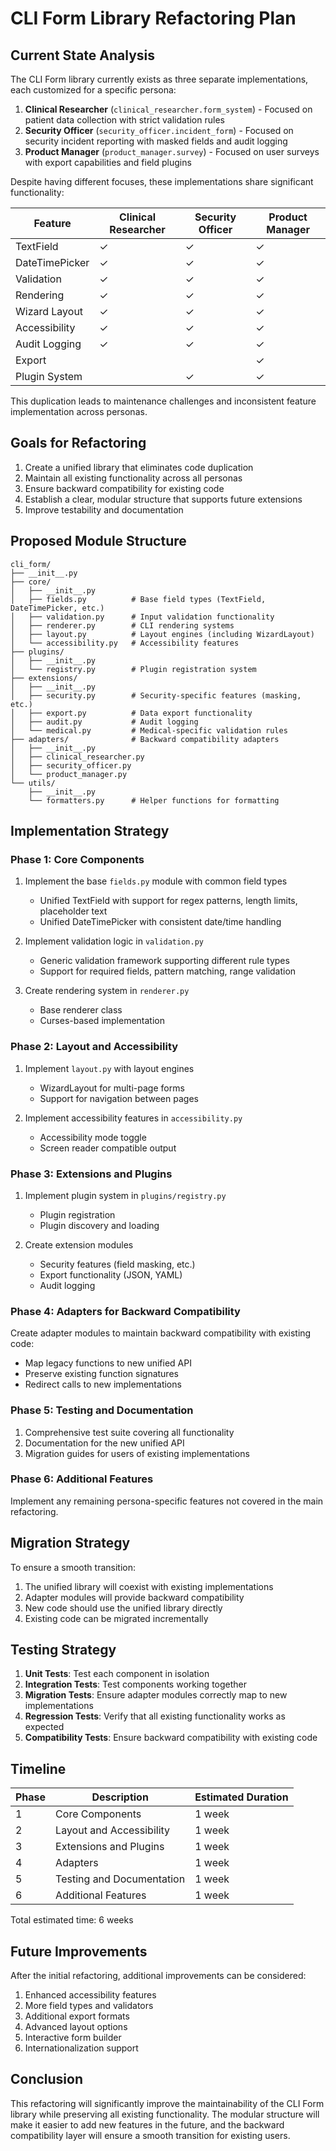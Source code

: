 # CLI Form Library Refactoring Plan

## Current State Analysis

The CLI Form library currently exists as three separate implementations, each customized for a specific persona:

1. **Clinical Researcher** (`clinical_researcher.form_system`) - Focused on patient data collection with strict validation rules
2. **Security Officer** (`security_officer.incident_form`) - Focused on security incident reporting with masked fields and audit logging
3. **Product Manager** (`product_manager.survey`) - Focused on user surveys with export capabilities and field plugins

Despite having different focuses, these implementations share significant functionality:

| Feature | Clinical Researcher | Security Officer | Product Manager |
|---------|---------------------|------------------|-----------------|
| TextField | ✓ | ✓ | ✓ |
| DateTimePicker | ✓ | ✓ | ✓ |
| Validation | ✓ | ✓ | ✓ |
| Rendering | ✓ | ✓ | ✓ |
| Wizard Layout | ✓ | ✓ | ✓ |
| Accessibility | ✓ | ✓ | ✓ |
| Audit Logging | ✓ | ✓ | ✓ |
| Export | | | ✓ |
| Plugin System | | ✓ | ✓ |

This duplication leads to maintenance challenges and inconsistent feature implementation across personas.

## Goals for Refactoring

1. Create a unified library that eliminates code duplication
2. Maintain all existing functionality across all personas
3. Ensure backward compatibility for existing code
4. Establish a clear, modular structure that supports future extensions
5. Improve testability and documentation

## Proposed Module Structure

```
cli_form/
├── __init__.py
├── core/
│   ├── __init__.py
│   ├── fields.py          # Base field types (TextField, DateTimePicker, etc.)
│   ├── validation.py      # Input validation functionality
│   ├── renderer.py        # CLI rendering systems
│   ├── layout.py          # Layout engines (including WizardLayout)
│   └── accessibility.py   # Accessibility features
├── plugins/
│   ├── __init__.py
│   └── registry.py        # Plugin registration system
├── extensions/
│   ├── __init__.py
│   ├── security.py        # Security-specific features (masking, etc.)
│   ├── export.py          # Data export functionality
│   ├── audit.py           # Audit logging
│   └── medical.py         # Medical-specific validation rules
├── adapters/              # Backward compatibility adapters
│   ├── __init__.py
│   ├── clinical_researcher.py
│   ├── security_officer.py
│   └── product_manager.py
└── utils/
    ├── __init__.py
    └── formatters.py      # Helper functions for formatting
```

## Implementation Strategy

### Phase 1: Core Components

1. Implement the base `fields.py` module with common field types
   - Unified TextField with support for regex patterns, length limits, placeholder text
   - Unified DateTimePicker with consistent date/time handling

2. Implement validation logic in `validation.py`
   - Generic validation framework supporting different rule types
   - Support for required fields, pattern matching, range validation

3. Create rendering system in `renderer.py`
   - Base renderer class
   - Curses-based implementation

### Phase 2: Layout and Accessibility

1. Implement `layout.py` with layout engines
   - WizardLayout for multi-page forms
   - Support for navigation between pages

2. Implement accessibility features in `accessibility.py`
   - Accessibility mode toggle
   - Screen reader compatible output

### Phase 3: Extensions and Plugins

1. Implement plugin system in `plugins/registry.py`
   - Plugin registration
   - Plugin discovery and loading

2. Create extension modules
   - Security features (field masking, etc.)
   - Export functionality (JSON, YAML)
   - Audit logging

### Phase 4: Adapters for Backward Compatibility

Create adapter modules to maintain backward compatibility with existing code:
   - Map legacy functions to new unified API
   - Preserve existing function signatures
   - Redirect calls to new implementations

### Phase 5: Testing and Documentation

1. Comprehensive test suite covering all functionality
2. Documentation for the new unified API
3. Migration guides for users of existing implementations

### Phase 6: Additional Features

Implement any remaining persona-specific features not covered in the main refactoring.

## Migration Strategy

To ensure a smooth transition:

1. The unified library will coexist with existing implementations
2. Adapter modules will provide backward compatibility
3. New code should use the unified library directly
4. Existing code can be migrated incrementally

## Testing Strategy

1. **Unit Tests**: Test each component in isolation
2. **Integration Tests**: Test components working together
3. **Migration Tests**: Ensure adapter modules correctly map to new implementations
4. **Regression Tests**: Verify that all existing functionality works as expected
5. **Compatibility Tests**: Ensure backward compatibility with existing code

## Timeline

| Phase | Description | Estimated Duration |
|-------|-------------|-------------------|
| 1 | Core Components | 1 week |
| 2 | Layout and Accessibility | 1 week |
| 3 | Extensions and Plugins | 1 week |
| 4 | Adapters | 1 week |
| 5 | Testing and Documentation | 1 week |
| 6 | Additional Features | 1 week |

Total estimated time: 6 weeks

## Future Improvements

After the initial refactoring, additional improvements can be considered:

1. Enhanced accessibility features
2. More field types and validators
3. Additional export formats
4. Advanced layout options
5. Interactive form builder
6. Internationalization support

## Conclusion

This refactoring will significantly improve the maintainability of the CLI Form library while preserving all existing functionality. The modular structure will make it easier to add new features in the future, and the backward compatibility layer will ensure a smooth transition for existing users.